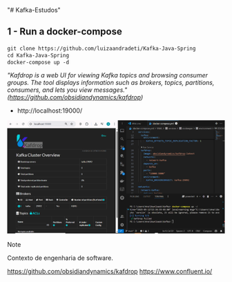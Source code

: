 "# Kafka-Estudos" 


## 1 - Run a docker-compose

````
git clone https://github.com/luizaandradeti/Kafka-Java-Spring
cd Kafka-Java-Spring
docker-compose up -d
````

_"Kafdrop is a web UI for viewing Kafka topics and browsing consumer groups. The tool displays information such as brokers, topics, partitions, consumers, and lets you view messages."(https://github.com/obsidiandynamics/kafdrop)_

- http://localhost:19000/

![alt](imgs/Kafdrop.png)

> [!NOTE]
>
> Contexto de engenharia de software.
>
> https://github.com/obsidiandynamics/kafdrop
> https://www.confluent.io/
> 

